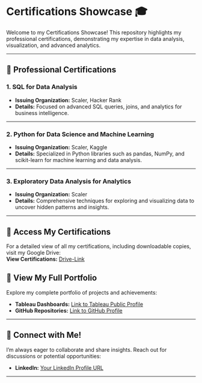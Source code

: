 # Certifications Showcase 🎓

Welcome to my Certifications Showcase! This repository highlights my professional certifications, demonstrating my expertise in data analysis, visualization, and advanced analytics.

---

## 🏅 Professional Certifications

### 1. **SQL for Data Analysis**  
- **Issuing Organization:** Scaler, Hacker Rank 
- **Details:** Focused on advanced SQL queries, joins, and analytics for business intelligence.

---

### 2. **Python for Data Science and Machine Learning**  
- **Issuing Organization:** Scaler, Kaggle 
- **Details:** Specialized in Python libraries such as pandas, NumPy, and scikit-learn for machine learning and data analysis.

---

### 3. **Exploratory Data Analysis for Analytics**  
- **Issuing Organization:** Scaler  
- **Details:** Comprehensive techniques for exploring and visualizing data to uncover hidden patterns and insights.

---

## 📂 Access My Certifications  

For a detailed view of all my certifications, including downloadable copies, visit my Google Drive:  
**View Certifications:** [Drive-Link](https://drive.google.com/drive/folders/1mdKvbO6F_PQYFUXwVHz69QestNAQ52sH?usp=sharing)


## 📜 View My Full Portfolio

Explore my complete portfolio of projects and achievements:  
- **Tableau Dashboards:** [Link to Tableau Public Profile](https://public.tableau.com/app/profile/suchi.sharma/vizzes)  
- **GitHub Repositories:** [Link to GitHub Profile](https://github.com/SuchiVats)

---

## 🤝 Connect with Me!

I’m always eager to collaborate and share insights. Reach out for discussions or potential opportunities:  
- **LinkedIn:** [Your LinkedIn Profile URL](https://www.linkedin.com/in/suchi-vats-a2b100279/)

---

